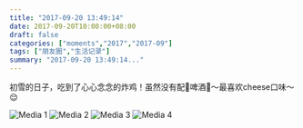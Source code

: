 ```yaml
---
title: "2017-09-20 13:49:14"
date: 2017-09-20T10:00:00+08:00
draft: false
categories: ["moments","2017","2017-09"]
tags: ["朋友圈","生活记录"]
summary: "2017-09-20 13:49:14..."
---
```


初雪的日子，吃到了心心念念的炸鸡！虽然没有配🍺啤酒🍺～最喜欢cheese口味～😌

![Media 1](/Moments/photos/2017-09-20/201709201349140.jpg)
![Media 2](/Moments/photos/2017-09-20/201709201349141.jpg)
![Media 3](/Moments/photos/2017-09-20/201709201349142.jpg)
![Media 4](/Moments/photos/2017-09-20/201709201349143.jpg)

